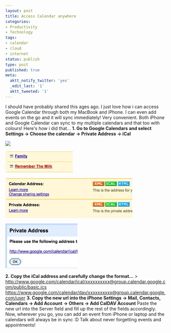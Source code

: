 ```yaml
---
layout: post
title: Access Calendar anywhere
categories:
- Productivity
- Technology
tags:
- calendar
- cloud
- internet
status: publish
type: post
published: true
meta:
  aktt_notify_twitter: 'yes'
  _edit_last: '1'
  aktt_tweeted: '1'
---
```

I should have probably shared this ages ago. I just love how i can access Google Calendar through both my MacBook and iPhone. I can even add events on the go and it will sync immediately! Very convenient. Both iPhone and Google Calendar can sync to my multiple calendars and that too with colours! Here's how i did that... **1. Go to Google Calendars and select Settings -> Choose the calendar -> Private Address -> iCal**

![]( /files/gcal-1.jpg)

![](/img/gcal-2.jpg)

![](/img/gcal-3.jpg)

![](/img/gcal-4.jpg)

**2. Copy the iCal address and carefully change the format...** > http://www.google.com/calendar/ical/xxxxxxxxxx@group.calendar.google.com/public/basic.ics https://www.google.com/calendar/dav/xxxxxxxxxx@group.calendar.google.com/user
**3. Copy the new url into the iPhone Settings -> Mail, Contacts, Calendars -> Add Account -> Others -> Add CalDAV Account** Paste the new url into the Server field and fill up the rest of the fields accordingly. Now, wherever you go, you can add an event from iPhone or laptop and the calendars will always be in sync :D Talk about never forgetting events and appointments!
